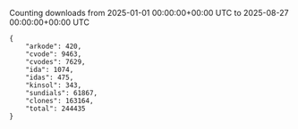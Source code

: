 
Counting downloads from 2025-01-01 00:00:00+00:00 UTC to 2025-08-27 00:00:00+00:00 UTC

```
{
    "arkode": 420,
    "cvode": 9463,
    "cvodes": 7629,
    "ida": 1074,
    "idas": 475,
    "kinsol": 343,
    "sundials": 61867,
    "clones": 163164,
    "total": 244435
}
```
